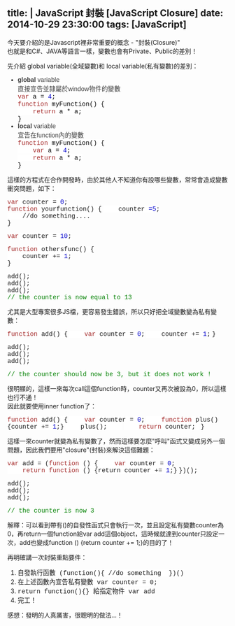 title: |
	JavaScript 封裝 [JavaScript Closure]
date: 2014-10-29 23:30:00
tags: [JavaScript]
---

<div style="orphans: 2; text-align: -webkit-auto; widows: 2;"><span style="font-family: Consolas, 'courier new'; font-size: 14.3999996185303px; text-align: -webkit-auto;">  
</span></div>

今天要介紹的是Javascript裡非常重要的概念 - "封裝(Closure)"  
也就是和C#、JAVA等語言一樣，變數也會有Private、Public的差別！  

<a name="more"></a>  

先介紹 global variable(全域變數)和 local variable(私有變數)的差別：  

<div style="font-family: Tahoma; orphans: 2; text-align: -webkit-auto; widows: 2;">

*   <span style="color: #404040; font-family: verdana, helvetica, arial, sans-serif;"><span style="font-size: 14px;">**global**<span style="background-color: white; font-size: 14.3999996185303px;"> variable  
    直接宣告並隸屬於window物件的變數  
    <span style="color: brown; font-family: Consolas, 'courier new'; font-size: 14.3999996185303px;">var</span><span style="color: black; font-family: Consolas, 'courier new'; font-size: 14.3999996185303px;"> a = </span><span style="color: mediumblue; font-family: Consolas, 'courier new'; font-size: 14.3999996185303px;">4</span><span style="color: black; font-family: Consolas, 'courier new'; font-size: 14.3999996185303px;">;</span>  
    <span style="color: brown; font-family: Consolas, 'courier new'; font-size: 14.3999996185303px;">function</span><span style="color: black; font-family: Consolas, 'courier new'; font-size: 14.3999996185303px;"> myFunction() {</span>  
    <span style="color: black; font-family: Consolas, 'courier new'; font-size: 14.3999996185303px;">    </span><span style="color: brown; font-family: Consolas, 'courier new'; font-size: 14.3999996185303px;">return</span><span style="color: black; font-family: Consolas, 'courier new'; font-size: 14.3999996185303px;"> a * a;</span>  
    <span style="color: black; font-family: Consolas, 'courier new'; font-size: 14.3999996185303px;">}</span></span></span></span>
*   <span style="color: #404040; font-family: verdana, helvetica, arial, sans-serif;"><span style="font-size: 14px;"><span style="background-color: white; font-size: 14.3999996185303px;">**local**<span style="font-size: 14.3999996185303px;"> variable  
    宣告在function內的變數  
    <span style="color: brown; font-family: Consolas, 'courier new'; font-size: 14.3999996185303px;">function</span><span style="color: black; font-family: Consolas, 'courier new'; font-size: 14.3999996185303px;"> myFunction() {</span>  
    <span style="color: black; font-family: Consolas, 'courier new'; font-size: 14.3999996185303px;">    </span><span style="color: brown; font-family: Consolas, 'courier new'; font-size: 14.3999996185303px;">var</span><span style="color: black; font-family: Consolas, 'courier new'; font-size: 14.3999996185303px;"> a = </span><span style="color: mediumblue; font-family: Consolas, 'courier new'; font-size: 14.3999996185303px;">4</span><span style="color: black; font-family: Consolas, 'courier new'; font-size: 14.3999996185303px;">;</span>  
    <span style="color: black; font-family: Consolas, 'courier new'; font-size: 14.3999996185303px;">    </span><span style="color: brown; font-family: Consolas, 'courier new'; font-size: 14.3999996185303px;">return</span><span style="color: black; font-family: Consolas, 'courier new'; font-size: 14.3999996185303px;"> a * a;</span>  
    <span style="color: black; font-family: Consolas, 'courier new'; font-size: 14.3999996185303px;">}</span></span></span></span></span>

</div>

這樣的方程式在合作開發時，由於其他人不知道你有設哪些變數，常常會造成變數衝突問題，如下：  

<div style="font-family: Tahoma; orphans: 2; text-align: -webkit-auto; widows: 2;"><span style="font-family: Consolas, 'courier new'; font-size: 14.3999996185303px;"><span style="color: brown;">var</span></span><span style="background-color: white; font-family: Consolas, 'courier new'; font-size: 14.3999996185303px;"> counter = </span><span style="color: mediumblue; font-family: Consolas, 'courier new'; font-size: 14.3999996185303px;">0</span><span style="background-color: white; font-family: Consolas, 'courier new'; font-size: 14.3999996185303px;">;</span></div>

<div style="font-family: Tahoma; orphans: 2; text-align: -webkit-auto; widows: 2;"><span style="color: brown; font-family: Consolas, 'courier new'; font-size: 14.3999996185303px;">function</span><span style="background-color: white; font-family: Consolas, 'courier new'; font-size: 14.3999996185303px;"> yourfunction() {</span>  
<span style="background-color: white; font-family: Consolas, 'courier new'; font-size: 14.3999996185303px;">    counter <span style="color: mediumblue;">=5</span></span><span style="background-color: white; font-family: Consolas, 'courier new'; font-size: 14.3999996185303px;">;</span></div>

<div style="font-family: Tahoma; orphans: 2; text-align: -webkit-auto; widows: 2;"><span style="background-color: white; font-family: Consolas, 'courier new'; font-size: 14.3999996185303px;">    //do something....</span></div>

<div style="font-family: Tahoma; orphans: 2; text-align: -webkit-auto; widows: 2;"><span style="background-color: white; font-family: Consolas, 'courier new'; font-size: 14.3999996185303px;">}</span>  

<span style="font-family: Consolas, 'courier new'; font-size: 14.3999996185303px;"><span style="color: brown;">var</span></span><span style="background-color: white; font-family: Consolas, 'courier new'; font-size: 14.3999996185303px;"> counter = <span style="color: mediumblue;">10</span></span><span style="background-color: white; font-family: Consolas, 'courier new'; font-size: 14.3999996185303px;">;</span>  

<span style="color: brown; font-family: Consolas, 'courier new'; font-size: 14.3999996185303px;">function</span><span style="background-color: white; font-family: Consolas, 'courier new'; font-size: 14.3999996185303px;"> othersfunc() {</span>  
<span style="background-color: white; font-family: Consolas, 'courier new'; font-size: 14.3999996185303px;">    counter += </span><span style="color: mediumblue; font-family: Consolas, 'courier new'; font-size: 14.3999996185303px;">1</span><span style="background-color: white; font-family: Consolas, 'courier new'; font-size: 14.3999996185303px;">;</span>  
<span style="background-color: white; font-family: Consolas, 'courier new'; font-size: 14.3999996185303px;">}</span>  

<span style="background-color: white; font-family: Consolas, 'courier new'; font-size: 14.3999996185303px;">add();</span>  
<span style="background-color: white; font-family: Consolas, 'courier new'; font-size: 14.3999996185303px;">add();</span>  
<span style="background-color: white; font-family: Consolas, 'courier new'; font-size: 14.3999996185303px;">add();</span>  
<span style="color: green; font-family: Consolas, 'courier new'; font-size: 14.3999996185303px;">// the counter is now equal to 13</span></div>

<div style="font-family: Tahoma; orphans: 2; text-align: -webkit-auto; widows: 2;"><span style="color: green; font-family: Consolas, 'courier new'; font-size: 14.3999996185303px;">  
</span></div>

尤其是大型專案很多JS檔，更容易發生錯誤，所以只好把全域變數變為私有變數：  

<div style="font-family: Tahoma; orphans: 2; text-align: -webkit-auto; widows: 2;"><span style="font-family: Consolas, courier new;"><span style="font-size: 14px;">  
</span></span></div>

<div style="font-family: Tahoma; orphans: 2; text-align: -webkit-auto; widows: 2;"><span style="color: brown; font-family: Consolas, 'courier new'; font-size: 14.3999996185303px;">function</span><span style="background-color: white; font-family: Consolas, 'courier new'; font-size: 14.3999996185303px;"> add() {</span>  
<span style="background-color: white; font-family: Consolas, 'courier new'; font-size: 14.3999996185303px;">    </span><span style="color: brown; font-family: Consolas, 'courier new'; font-size: 14.3999996185303px;">var</span><span style="background-color: white; font-family: Consolas, 'courier new'; font-size: 14.3999996185303px;"> counter = </span><span style="color: mediumblue; font-family: Consolas, 'courier new'; font-size: 14.3999996185303px;">0</span><span style="background-color: white; font-family: Consolas, 'courier new'; font-size: 14.3999996185303px;">;</span>  
<span style="background-color: white; font-family: Consolas, 'courier new'; font-size: 14.3999996185303px;">    counter += </span><span style="color: mediumblue; font-family: Consolas, 'courier new'; font-size: 14.3999996185303px;">1</span><span style="background-color: white; font-family: Consolas, 'courier new'; font-size: 14.3999996185303px;">;</span>  
<span style="background-color: white; font-family: Consolas, 'courier new'; font-size: 14.3999996185303px;">}</span>  

<span style="background-color: white; font-family: Consolas, 'courier new'; font-size: 14.3999996185303px;">add();</span>  
<span style="background-color: white; font-family: Consolas, 'courier new'; font-size: 14.3999996185303px;">add();</span>  
<span style="background-color: white; font-family: Consolas, 'courier new'; font-size: 14.3999996185303px;">add();</span>  

<span style="color: green; font-family: Consolas, 'courier new'; font-size: 14.3999996185303px;">// the counter should now be 3, but it does not work !</span></div>

<div style="font-family: Tahoma; orphans: 2; text-align: -webkit-auto; widows: 2;"><span style="color: green; font-family: Consolas, 'courier new'; font-size: 14.3999996185303px;">  
</span></div>

很明顯的，這樣一來每次call這個function時，counter又再次被設為0，所以這樣也行不通！  
因此就要使用inner function了：  

<div style="font-family: Tahoma; orphans: 2; text-align: -webkit-auto; widows: 2;"><span style="font-family: Consolas, 'courier new'; font-size: 14.3999996185303px;">  
</span></div>

<div style="font-family: Tahoma; orphans: 2; text-align: -webkit-auto; widows: 2;"><span style="color: brown; font-family: Consolas, 'courier new'; font-size: 14.3999996185303px;">function</span><span style="background-color: white; font-family: Consolas, 'courier new'; font-size: 14.3999996185303px;"> add() {</span>  
<span style="background-color: white; font-family: Consolas, 'courier new'; font-size: 14.3999996185303px;">    </span><span style="color: brown; font-family: Consolas, 'courier new'; font-size: 14.3999996185303px;">var</span><span style="background-color: white; font-family: Consolas, 'courier new'; font-size: 14.3999996185303px;"> counter = </span><span style="color: mediumblue; font-family: Consolas, 'courier new'; font-size: 14.3999996185303px;">0</span><span style="background-color: white; font-family: Consolas, 'courier new'; font-size: 14.3999996185303px;">;</span>  
<span style="background-color: white; font-family: Consolas, 'courier new'; font-size: 14.3999996185303px;">    </span><span style="color: brown; font-family: Consolas, 'courier new'; font-size: 14.3999996185303px;">function</span><span style="background-color: white; font-family: Consolas, 'courier new'; font-size: 14.3999996185303px;"> plus() {counter += </span><span style="color: mediumblue; font-family: Consolas, 'courier new'; font-size: 14.3999996185303px;">1</span><span style="background-color: white; font-family: Consolas, 'courier new'; font-size: 14.3999996185303px;">;}</span>  
<span style="background-color: white; font-family: Consolas, 'courier new'; font-size: 14.3999996185303px;">    plus();    </span>  
<span style="background-color: white; font-family: Consolas, 'courier new'; font-size: 14.3999996185303px;">    </span><span style="color: brown; font-family: Consolas, 'courier new'; font-size: 14.3999996185303px;">return</span><span style="background-color: white; font-family: Consolas, 'courier new'; font-size: 14.3999996185303px;"> counter; </span>  
<span style="background-color: white; font-family: Consolas, 'courier new'; font-size: 14.3999996185303px;">}</span></div>

<div style="font-family: Tahoma; orphans: 2; text-align: -webkit-auto; widows: 2;"><span style="background-color: white; font-family: Consolas, 'courier new'; font-size: 14.3999996185303px;">  
</span></div>

這樣一來counter就變為私有變數了，然而這樣要怎麼"呼叫"函式又變成另外一個問題，因此我們要用"closure"(封裝)來解決這個難題：  

<div style="font-family: Tahoma; orphans: 2; text-align: -webkit-auto; widows: 2;"><span style="font-family: Consolas, courier new;"><span style="font-size: 14px;">  
</span></span></div>

<div style="font-family: Tahoma; orphans: 2; text-align: -webkit-auto; widows: 2;"><span style="color: brown; font-family: Consolas, 'courier new'; font-size: 14.3999996185303px;">var</span><span style="background-color: white; font-family: Consolas, 'courier new'; font-size: 14.3999996185303px;"> add = (</span><span style="color: brown; font-family: Consolas, 'courier new'; font-size: 14.3999996185303px;">function</span><span style="background-color: white; font-family: Consolas, 'courier new'; font-size: 14.3999996185303px;"> () {</span>  
<span style="background-color: white; font-family: Consolas, 'courier new'; font-size: 14.3999996185303px;">    </span><span style="color: brown; font-family: Consolas, 'courier new'; font-size: 14.3999996185303px;">var</span><span style="background-color: white; font-family: Consolas, 'courier new'; font-size: 14.3999996185303px;"> counter = </span><span style="color: mediumblue; font-family: Consolas, 'courier new'; font-size: 14.3999996185303px;">0</span><span style="background-color: white; font-family: Consolas, 'courier new'; font-size: 14.3999996185303px;">;</span>  
<span style="background-color: white; font-family: Consolas, 'courier new'; font-size: 14.3999996185303px;">    </span><span style="color: brown; font-family: Consolas, 'courier new'; font-size: 14.3999996185303px;">return</span><span style="background-color: white; font-family: Consolas, 'courier new'; font-size: 14.3999996185303px;"> </span><span style="color: brown; font-family: Consolas, 'courier new'; font-size: 14.3999996185303px;">function</span><span style="background-color: white; font-family: Consolas, 'courier new'; font-size: 14.3999996185303px;"> () {return counter += </span><span style="color: mediumblue; font-family: Consolas, 'courier new'; font-size: 14.3999996185303px;">1</span><span style="background-color: white; font-family: Consolas, 'courier new'; font-size: 14.3999996185303px;">;}</span>  
<span style="background-color: white; font-family: Consolas, 'courier new'; font-size: 14.3999996185303px;">})();</span>  

<span style="background-color: white; font-family: Consolas, 'courier new'; font-size: 14.3999996185303px;">add();</span>  
<span style="background-color: white; font-family: Consolas, 'courier new'; font-size: 14.3999996185303px;">add();</span>  
<span style="background-color: white; font-family: Consolas, 'courier new'; font-size: 14.3999996185303px;">add();</span>  

<span style="color: green; font-family: Consolas, 'courier new'; font-size: 14.3999996185303px;">// the counter is now 3</span></div>

<div style="font-family: Tahoma; orphans: 2; text-align: -webkit-auto; widows: 2;"><span style="color: green; font-family: Consolas, 'courier new'; font-size: 14.3999996185303px;">  
</span></div>

解釋：可以看到帶有()的自發性函式只會執行一次，並且設定私有變數counter為0，再return一個function給var add這個object，這時候就達到counter只設定一次，add也變成function () {return counter += 1;}的目的了！  

<div>  
再明確講一次封裝重點要件：  

<div style="orphans: 2; text-align: -webkit-auto; widows: 2;">

1.  <span style="font-family: Consolas, courier new;"><span style="background-color: white; font-size: 14.3999996185303px;">自發執行函數 (function(){ //do something  })()</span></span>
2.  <span style="font-family: Consolas, courier new;"><span style="background-color: white; font-size: 14.3999996185303px;">在上述函數內宣告私有變數 var counter = 0;</span></span>
3.  <span style="font-family: Consolas, courier new;"><span style="background-color: white; font-size: 14.3999996185303px;">return function(){} 給指定物件 var add</span></span>
4.  <span style="font-family: Consolas, courier new;"><span style="background-color: white; font-size: 14.3999996185303px;">完工！</span></span>

</div>

感想：發明的人真厲害，很聰明的做法...！</div>